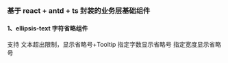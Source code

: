 ### 基于 react + antd + ts 封装的业务层基础组件

#### 1、ellipsis-text 字符省略组件
支持 
文本超出限制，显示省略号+Tooltip
指定字数显示省略号
指定宽度显示省略号